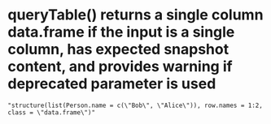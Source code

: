 # queryTable() returns a single column data.frame if the input is a single column, has expected snapshot content, and provides warning if deprecated parameter is used

    "structure(list(Person.name = c(\"Bob\", \"Alice\")), row.names = 1:2, class = \"data.frame\")"

